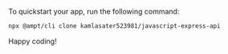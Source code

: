 To quickstart your app, run the following command: 

```bash
npx @ampt/cli clone kamlasater523981/javascript-express-api
```

Happy coding!